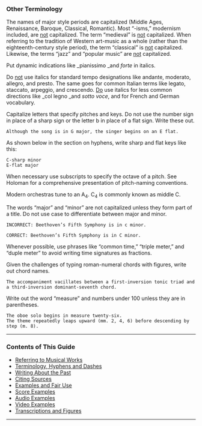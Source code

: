 ### Other Terminology

The names of major style periods are capitalized (Middle Ages, Renaissance, Baroque, Classical, Romantic). Most “-isms,” modernism included, are <span style="text-decoration:underline;">not</span> capitalized. The term “medieval” is <span style="text-decoration:underline;">not</span> capitalized. When referring to the tradition of Western art-music as a whole (rather than the eighteenth-century style period), the term “classical” is <span style="text-decoration:underline;">not</span> capitalized. Likewise, the terms “jazz” and “popular music” are <span style="text-decoration:underline;">not</span> capitalized.

Put dynamic indications like _pianissimo _and _forte_ in italics.

Do <span style="text-decoration:underline;">not</span> use italics for standard tempo designations like andante, moderato, allegro, and presto. The same goes for common Italian terms like legato, staccato, arpeggio, and crescendo. <span style="text-decoration:underline;">Do</span> use italics for less common directions like _col legno _and _sotto voce_, and for French and German vocabulary.

Capitalize letters that specify pitches and keys. Do not use the number sign in place of a sharp sign or the letter b in place of a flat sign. Write these out.   

	Although the song is in G major, the singer begins on an E flat.  

As shown below in the section on hyphens, write sharp and flat keys like this: 

	C-sharp minor
	E-flat major 

When necessary use subscripts to specify the octave of a pitch. See Holoman for a comprehensive presentation of pitch-naming conventions.

Modern orchestras tune to an A<sub>4</sub>. C<sub>4</sub> is commonly known as middle C.  

The words “major” and “minor” are not capitalized unless they form part of a title. Do not use case to differentiate between major and minor. 

	INCORRECT: Beethoven’s Fifth Symphony is in c minor.

	CORRECT: Beethoven’s Fifth Symphony is in C minor.

Whenever possible, use phrases like “common time,” “triple meter,” and “duple meter” to avoid writing time signatures as fractions. 

Given the challenges of typing roman-numeral chords with figures, write out chord names.

	The accompaniment vacillates between a first-inversion tonic triad and a third-inversion dominant-seventh chord. 

Write out the word “measure” and numbers under 100 unless they are in parentheses.

	The oboe solo begins in measure twenty-six.
	The theme repeatedly leaps upward (mm. 2, 4, 6) before descending by step (m. 8). 
-----

### Contents of This Guide

- [Referring to Musical Works](sections/1_works.md)
- [Terminology, Hyphens and Dashes](sections/2_terms.md)
- [Writing About the Past](sections/3_past.md)
- [Citing Sources](sections/4_citing_sources.md)
- [Examples and Fair Use](sections/5_examples_intro.md)
- [Score Examples](sections/6_score_example.md)
- [Audio Examples](sections/7_audio_example.md)
- [Video Examples](sections/8_video_example.md)
- [Transcriptions and Figures](sections/9_transcriptions_figures.md)

-----
